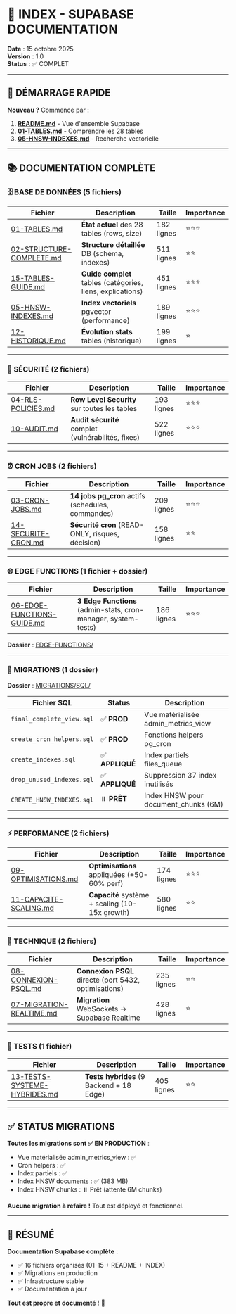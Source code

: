 # 📑 INDEX - SUPABASE DOCUMENTATION

**Date** : 15 octobre 2025  
**Version** : 1.0  
**Status** : ✅ COMPLET

---

## 🎯 DÉMARRAGE RAPIDE

**Nouveau ?** Commence par :
1. **[README.md](./README.md)** - Vue d'ensemble Supabase
2. **[01-TABLES.md](./01-TABLES.md)** - Comprendre les 28 tables
3. **[05-HNSW-INDEXES.md](./05-HNSW-INDEXES.md)** - Recherche vectorielle

---

## 📚 DOCUMENTATION COMPLÈTE

### **🗄️ BASE DE DONNÉES** (5 fichiers)

| Fichier | Description | Taille | Importance |
|---------|-------------|--------|-----------|
| [01-TABLES.md](./01-TABLES.md) | **État actuel** des 28 tables (rows, size) | 182 lignes | ⭐⭐⭐ |
| [02-STRUCTURE-COMPLETE.md](./02-STRUCTURE-COMPLETE.md) | **Structure détaillée** DB (schéma, indexes) | 511 lignes | ⭐⭐ |
| [15-TABLES-GUIDE.md](./15-TABLES-GUIDE.md) | **Guide complet** tables (catégories, liens, explications) | 451 lignes | ⭐⭐⭐ |
| [05-HNSW-INDEXES.md](./05-HNSW-INDEXES.md) | **Index vectoriels** pgvector (performance) | 189 lignes | ⭐⭐⭐ |
| [12-HISTORIQUE.md](./12-HISTORIQUE.md) | **Évolution stats** tables (historique) | 199 lignes | ⭐ |

---

### **🔐 SÉCURITÉ** (2 fichiers)

| Fichier | Description | Taille | Importance |
|---------|-------------|--------|-----------|
| [04-RLS-POLICIES.md](./04-RLS-POLICIES.md) | **Row Level Security** sur toutes les tables | 193 lignes | ⭐⭐⭐ |
| [10-AUDIT.md](./10-AUDIT.md) | **Audit sécurité** complet (vulnérabilités, fixes) | 522 lignes | ⭐⭐⭐ |

---

### **⏰ CRON JOBS** (2 fichiers)

| Fichier | Description | Taille | Importance |
|---------|-------------|--------|-----------|
| [03-CRON-JOBS.md](./03-CRON-JOBS.md) | **14 jobs pg_cron** actifs (schedules, commandes) | 209 lignes | ⭐⭐⭐ |
| [14-SECURITE-CRON.md](./14-SECURITE-CRON.md) | **Sécurité cron** (READ-ONLY, risques, décision) | 158 lignes | ⭐⭐ |

---

### **🌐 EDGE FUNCTIONS** (1 fichier + dossier)

| Fichier | Description | Taille | Importance |
|---------|-------------|--------|-----------|
| [06-EDGE-FUNCTIONS-GUIDE.md](./06-EDGE-FUNCTIONS-GUIDE.md) | **3 Edge Functions** (admin-stats, cron-manager, system-tests) | 186 lignes | ⭐⭐⭐ |

**Dossier** : [EDGE-FUNCTIONS/](./EDGE-FUNCTIONS/)

---

### **🔄 MIGRATIONS** (1 dossier)

**Dossier** : [MIGRATIONS/SQL/](./MIGRATIONS/SQL/)

| Fichier SQL | Status | Description |
|-------------|--------|-------------|
| `final_complete_view.sql` | ✅ **PROD** | Vue matérialisée admin_metrics_view |
| `create_cron_helpers.sql` | ✅ **PROD** | Fonctions helpers pg_cron |
| `create_indexes.sql` | ✅ **APPLIQUÉ** | Index partiels files_queue |
| `drop_unused_indexes.sql` | ✅ **APPLIQUÉ** | Suppression 37 index inutilisés |
| `CREATE_HNSW_INDEXES.sql` | ⏸️ **PRÊT** | Index HNSW pour document_chunks (6M) |

---

### **⚡ PERFORMANCE** (2 fichiers)

| Fichier | Description | Taille | Importance |
|---------|-------------|--------|-----------|
| [09-OPTIMISATIONS.md](./09-OPTIMISATIONS.md) | **Optimisations** appliquées (+50-60% perf) | 174 lignes | ⭐⭐⭐ |
| [11-CAPACITE-SCALING.md](./11-CAPACITE-SCALING.md) | **Capacité** système + scaling (10-15x growth) | 580 lignes | ⭐⭐ |

---

### **🔧 TECHNIQUE** (2 fichiers)

| Fichier | Description | Taille | Importance |
|---------|-------------|--------|-----------|
| [08-CONNEXION-PSQL.md](./08-CONNEXION-PSQL.md) | **Connexion PSQL** directe (port 5432, optimisations) | 235 lignes | ⭐⭐ |
| [07-MIGRATION-REALTIME.md](./07-MIGRATION-REALTIME.md) | **Migration** WebSockets → Supabase Realtime | 428 lignes | ⭐ |

---

### **🧪 TESTS** (1 fichier)

| Fichier | Description | Taille | Importance |
|---------|-------------|--------|-----------|
| [13-TESTS-SYSTEME-HYBRIDES.md](./13-TESTS-SYSTEME-HYBRIDES.md) | **Tests hybrides** (9 Backend + 18 Edge) | 405 lignes | ⭐⭐ |

---

## ✅ STATUS MIGRATIONS

**Toutes les migrations sont ✅ EN PRODUCTION** :
- Vue matérialisée admin_metrics_view : ✅
- Cron helpers : ✅
- Index partiels : ✅
- Index HNSW documents : ✅ (383 MB)
- Index HNSW chunks : ⏸️ Prêt (attente 6M chunks)

**Aucune migration à refaire !** Tout est déployé et fonctionnel.

---

## 🎉 RÉSUMÉ

**Documentation Supabase complète** :
- ✅ 16 fichiers organisés (01-15 + README + INDEX)
- ✅ Migrations en production
- ✅ Infrastructure stable
- ✅ Documentation à jour

**Tout est propre et documenté !** 🚀

